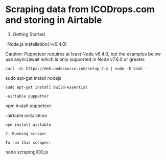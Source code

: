 # Scraping data from ICODrops.com and storing in Airtable

1. Getting Started

-Node.js installation(>v6.4.0)

Caution: Puppeteer requires at least Node v6.4.0, but the examples below use async/await which is only supported in Node v7.6.0 or greater.
```
curl -sL https://deb.nodesource.com/setup_7.x | sudo -E bash -
```
sudo apt-get install nodejs
```
sudo apt-get install build-essential

-airtable puppetter
```
npm install puppeteer

-airtable installation
```
npm install airtable

2. Running scraper

To run this scraper:
```
node scrapingICO.js
